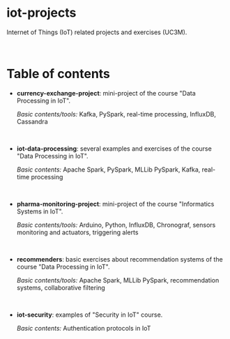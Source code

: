 # iot-projects
Internet of Things (IoT) related projects and exercises (UC3M).

<br/>

# Table of contents

- **currency-exchange-project**: mini-project of the course "Data Processing in IoT".

    *Basic contents/tools:* Kafka, PySpark, real-time processing, InfluxDB, Cassandra
    
    <br/>

- **iot-data-processing**: several examples and exercises of the course "Data Processing in IoT".

    *Basic contents:* Apache Spark, PySpark, MLLib PySpark, Kafka, real-time processing
   
   <br/> 

- **pharma-monitoring-project**: mini-project of the course "Informatics Systems in IoT".

    *Basic contents/tools:* Arduino, Python, InfluxDB, Chronograf, sensors monitoring and actuators, triggering alerts
    
    <br/>

- **recommenders**: basic exercises about recommendation systems of the course "Data Processing in IoT".

    *Basic contents/tools:* Apache Spark, MLLib PySpark, recommendation systems, collaborative filtering
    
    <br/>

- **iot-security**: examples of "Security in IoT" course.

    *Basic contents:* Authentication protocols in IoT
